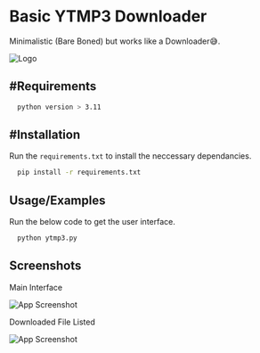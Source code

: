 
# Basic YTMP3 Downloader

Minimalistic (Bare Boned) but works like a Downloader😅.


![Logo](https://cdn.icon-icons.com/icons2/1508/PNG/72/allvideodownloader_104443.png)


## #Requirements


```bash
  python version > 3.11
```


## #Installation

Run the `requirements.txt` to install the neccessary dependancies.

```bash
  pip install -r requirements.txt
```
    
## Usage/Examples

Run the below code to get the user interface. 

```python
  python ytmp3.py

```


## Screenshots

Main Interface

![App Screenshot](https://i.ibb.co/pbvkF45/y2mp3-capture.png)

Downloaded File Listed

![App Screenshot](https://i.ibb.co/QDXkjb0/image.png)
